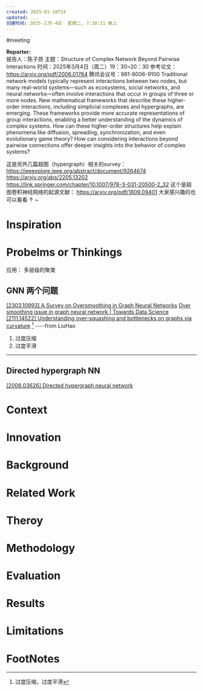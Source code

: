```yaml
---
created: 2025-01-10T14
updated: ...
创建时间: 2025-三月-4日  星期二, 7:30:11 晚上
---
```

#meeting 

**Reporter:**  
报告人：陈子昂
主题：Structure of Complex Network Beyond Pairwise Interactions
时间：2025年3月4日（周二）19：30~20：30
参考论文：https://arxiv.org/pdf/2006.01764
腾讯会议号：981-8006-9100
Traditional network models typically represent interactions between two nodes, but many real-world systems—such as ecosystems, social networks, and neural networks—often involve interactions that occur in groups of three or more nodes.
New mathematical frameworks that describe these higher-order interactions, including simplicial complexes and hypergraphs, are emerging. These frameworks provide more accurate representations of group interactions, enabling a better understanding of the dynamics of complex systems. How can these higher-order structures help explain phenomena like diffusion, spreading, synchronization, and even evolutionary game theory? How can considering interactions beyond pairwise connections offer deeper insights into the behavior of complex systems?


这是另外几篇超图（hypergraph）相关的survey：
https://ieeexplore.ieee.org/abstract/document/9264674
https://arxiv.org/abs/2205.13202
https://link.springer.com/chapter/10.1007/978-3-031-20500-2_32
这个是超图卷积神经网络的起源文献：
https://arxiv.org/pdf/1809.09401
大家感兴趣的也可以看看 ↑ ~
# Inspiration
# Probelms or Thinkings 
应用： 多层级的聚类

## GNN 两个问题
[\[2303.10993\] A Survey on Oversmoothing in Graph Neural Networks](https://arxiv.org/abs/2303.10993)
[Over smoothing issue in graph neural network \| Towards Data Science](https://towardsdatascience.com/over-smoothing-issue-in-graph-neural-network-bddc8fbc2472/)
[\[2111.14522\] Understanding over-squashing and bottlenecks on graphs via curvature](https://arxiv.org/abs/2111.14522) [^1]
----from LiuHao

1. 过度压缩
2. 过度平滑
---
## Directed hypergraph NN
[\[2008.03626\] Directed hypergraph neural network](https://arxiv.org/abs/2008.03626)


# Context
# Innovation
# Background
# Related Work
# Theroy
# Methodology
# Evaluation
# Results
# Limitations
# FootNotes

[^1]: 过度压缩，过度平滑